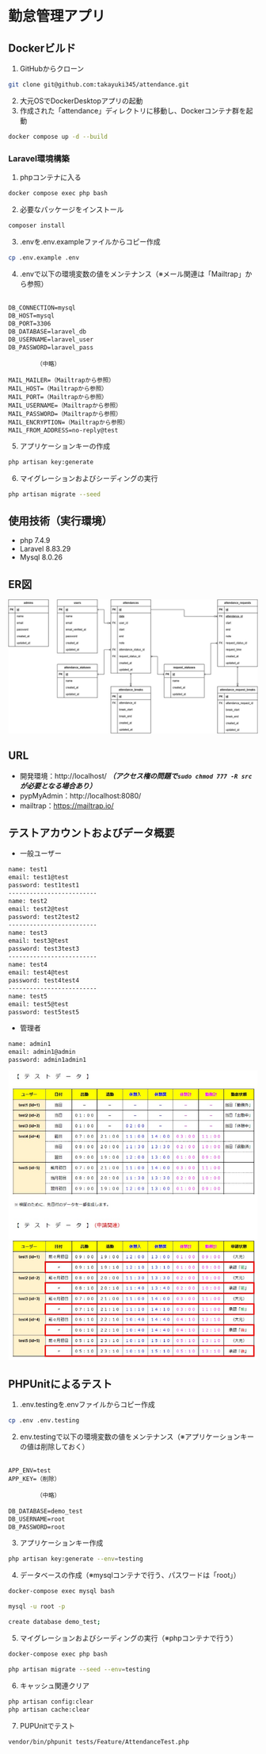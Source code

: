 # 勤怠管理アプリ

## Dockerビルド
1. GitHubからクローン
``` bash
git clone git@github.com:takayuki345/attendance.git
```
2. 大元OSでDockerDesktopアプリの起動
3. 作成された「attendance」ディレクトリに移動し、Dockerコンテナ群を起動
``` bash
docker compose up -d --build
```

### Laravel環境構築
1. phpコンテナに入る
``` bash
docker compose exec php bash
```
2. 必要なパッケージをインストール
``` bash
composer install
```
3. .envを.env.exampleファイルからコピー作成
``` bash
cp .env.example .env
```
4. .envで以下の環境変数の値をメンテナンス（※メール関連は「Mailtrap」から参照）
``` text

DB_CONNECTION=mysql
DB_HOST=mysql
DB_PORT=3306
DB_DATABASE=laravel_db
DB_USERNAME=laravel_user
DB_PASSWORD=laravel_pass

        （中略）

MAIL_MAILER=（Mailtrapから参照）
MAIL_HOST=（Mailtrapから参照）
MAIL_PORT=（Mailtrapから参照）
MAIL_USERNAME=（Mailtrapから参照）
MAIL_PASSWORD=（Mailtrapから参照）
MAIL_ENCRYPTION=（Mailtrapから参照）
MAIL_FROM_ADDRESS=no-reply@test

```
5. アプリケーションキーの作成
``` bash
php artisan key:generate
```
6. マイグレーションおよびシーディングの実行
``` bash
php artisan migrate --seed
```

## 使用技術（実行環境）
- php 7.4.9
- Laravel 8.83.29
- Mysql 8.0.26

## ER図
![ER図](ER_diagram.jpg)

## URL
- 開発環境：http://localhost/
***（アクセス権の問題で`sudo chmod 777 -R src`が必要となる場合あり）***
- pypMyAdmin：http://localhost:8080/
- mailtrap：https://mailtrap.io/

## テストアカウントおよびデータ概要

- 一般ユーザー
``` text
name: test1
email: test1@test
password: test1test1
-------------------------
name: test2
email: test2@test
password: test2test2
-------------------------
name: test3
email: test3@test
password: test3test3
-------------------------
name: test4
email: test4@test
password: test4test4
-------------------------
name: test5
email: test5@test
password: test5test5
```
- 管理者
``` text
name: admin1
email: admin1@admin
password: admin1admin1
```

![ER図](Test_data.jpg)


## PHPUnitによるテスト
1. .env.testingを.envファイルからコピー作成
``` bash
cp .env .env.testing
```
2. env.testingで以下の環境変数の値をメンテナンス（※アプリケーションキーの値は削除しておく）
``` text

APP_ENV=test
APP_KEY=（削除）

        （中略）

DB_DATABASE=demo_test
DB_USERNAME=root
DB_PASSWORD=root

```

3. アプリケーションキー作成
``` bash
php artisan key:generate --env=testing
```
4. データベースの作成（※mysqlコンテナで行う、パスワードは「root」）
``` bash
docker-compose exec mysql bash
```
``` bash
mysql -u root -p
```
``` bash
create database demo_test;
```

5. マイグレーションおよびシーディングの実行（※phpコンテナで行う）
``` bash
docker-compose exec php bash
```
``` bash
php artisan migrate --seed --env=testing
```
6. キャッシュ関連クリア
``` bash
php artisan config:clear
php artisan cache:clear
```
7. PUPUnitでテスト
``` bash
vendor/bin/phpunit tests/Feature/AttendanceTest.php
```
